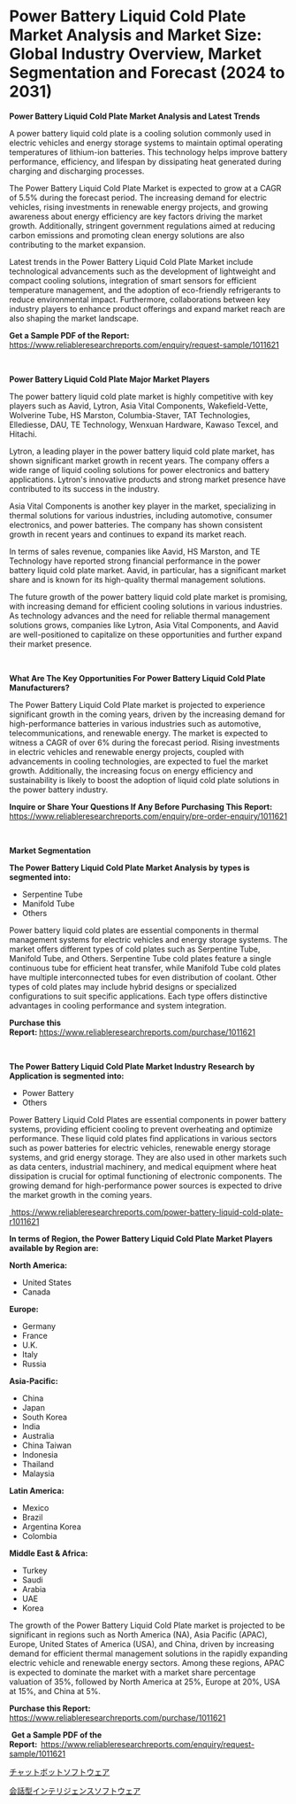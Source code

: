 <p><h1>Power Battery Liquid Cold Plate Market Analysis and Market Size: Global Industry Overview, Market Segmentation and Forecast (2024 to 2031)</h1></p><p><strong>Power Battery Liquid Cold Plate Market Analysis and Latest Trends</strong></p>
<p><p>A power battery liquid cold plate is a cooling solution commonly used in electric vehicles and energy storage systems to maintain optimal operating temperatures of lithium-ion batteries. This technology helps improve battery performance, efficiency, and lifespan by dissipating heat generated during charging and discharging processes.</p><p>The Power Battery Liquid Cold Plate Market is expected to grow at a CAGR of 5.5% during the forecast period. The increasing demand for electric vehicles, rising investments in renewable energy projects, and growing awareness about energy efficiency are key factors driving the market growth. Additionally, stringent government regulations aimed at reducing carbon emissions and promoting clean energy solutions are also contributing to the market expansion.</p><p>Latest trends in the Power Battery Liquid Cold Plate Market include technological advancements such as the development of lightweight and compact cooling solutions, integration of smart sensors for efficient temperature management, and the adoption of eco-friendly refrigerants to reduce environmental impact. Furthermore, collaborations between key industry players to enhance product offerings and expand market reach are also shaping the market landscape.</p></p>
<p><strong>Get a Sample PDF of the Report:&nbsp;</strong> <a href="https://www.reliableresearchreports.com/enquiry/request-sample/1011621">https://www.reliableresearchreports.com/enquiry/request-sample/1011621</a></p>
<p>&nbsp;</p>
<p><strong>Power Battery Liquid Cold Plate Major Market Players</strong></p>
<p><p>The power battery liquid cold plate market is highly competitive with key players such as Aavid, Lytron, Asia Vital Components, Wakefield-Vette, Wolverine Tube, HS Marston, Columbia-Staver, TAT Technologies, Ellediesse, DAU, TE Technology, Wenxuan Hardware, Kawaso Texcel, and Hitachi.</p><p>Lytron, a leading player in the power battery liquid cold plate market, has shown significant market growth in recent years. The company offers a wide range of liquid cooling solutions for power electronics and battery applications. Lytron's innovative products and strong market presence have contributed to its success in the industry.</p><p>Asia Vital Components is another key player in the market, specializing in thermal solutions for various industries, including automotive, consumer electronics, and power batteries. The company has shown consistent growth in recent years and continues to expand its market reach.</p><p>In terms of sales revenue, companies like Aavid, HS Marston, and TE Technology have reported strong financial performance in the power battery liquid cold plate market. Aavid, in particular, has a significant market share and is known for its high-quality thermal management solutions.</p><p>The future growth of the power battery liquid cold plate market is promising, with increasing demand for efficient cooling solutions in various industries. As technology advances and the need for reliable thermal management solutions grows, companies like Lytron, Asia Vital Components, and Aavid are well-positioned to capitalize on these opportunities and further expand their market presence.</p></p>
<p>&nbsp;</p>
<p><strong>What Are The Key Opportunities For Power Battery Liquid Cold Plate Manufacturers?</strong></p>
<p><p>The Power Battery Liquid Cold Plate market is projected to experience significant growth in the coming years, driven by the increasing demand for high-performance batteries in various industries such as automotive, telecommunications, and renewable energy. The market is expected to witness a CAGR of over 6% during the forecast period. Rising investments in electric vehicles and renewable energy projects, coupled with advancements in cooling technologies, are expected to fuel the market growth. Additionally, the increasing focus on energy efficiency and sustainability is likely to boost the adoption of liquid cold plate solutions in the power battery industry.</p></p>
<p><strong>Inquire or Share Your Questions If Any Before Purchasing This Report:</strong> <a href="https://www.reliableresearchreports.com/enquiry/pre-order-enquiry/1011621">https://www.reliableresearchreports.com/enquiry/pre-order-enquiry/1011621</a></p>
<p>&nbsp;</p>
<p><strong>Market Segmentation</strong></p>
<p><strong>The Power Battery Liquid Cold Plate Market Analysis by types is segmented into:</strong></p>
<p><ul><li>Serpentine Tube</li><li>Manifold Tube</li><li>Others</li></ul></p>
<p><p>Power battery liquid cold plates are essential components in thermal management systems for electric vehicles and energy storage systems. The market offers different types of cold plates such as Serpentine Tube, Manifold Tube, and Others. Serpentine Tube cold plates feature a single continuous tube for efficient heat transfer, while Manifold Tube cold plates have multiple interconnected tubes for even distribution of coolant. Other types of cold plates may include hybrid designs or specialized configurations to suit specific applications. Each type offers distinctive advantages in cooling performance and system integration.</p></p>
<p><strong>Purchase this Report:&nbsp;</strong><a href="https://www.reliableresearchreports.com/purchase/1011621">https://www.reliableresearchreports.com/purchase/1011621</a></p>
<p>&nbsp;</p>
<p><strong>The Power Battery Liquid Cold Plate Market Industry Research by Application is segmented into:</strong></p>
<p><ul><li>Power Battery</li><li>Others</li></ul></p>
<p><p>Power Battery Liquid Cold Plates are essential components in power battery systems, providing efficient cooling to prevent overheating and optimize performance. These liquid cold plates find applications in various sectors such as power batteries for electric vehicles, renewable energy storage systems, and grid energy storage. They are also used in other markets such as data centers, industrial machinery, and medical equipment where heat dissipation is crucial for optimal functioning of electronic components. The growing demand for high-performance power sources is expected to drive the market growth in the coming years.</p></p>
<p><a href="https://www.reliableresearchreports.com/power-battery-liquid-cold-plate-r1011621">&nbsp;https://www.reliableresearchreports.com/power-battery-liquid-cold-plate-r1011621</a></p>
<p><strong>In terms of Region, the Power Battery Liquid Cold Plate Market Players available by Region are:</strong></p>
<p>
    <p> <strong> North America: </strong>
        <ul>
            <li>United States</li>
            <li>Canada</li>
        </ul>
        </p> 
    <p> <strong> Europe: </strong>
        <ul>
            <li>Germany</li>
            <li>France</li>
            <li>U.K.</li>
            <li>Italy</li>
            <li>Russia</li>
        </ul>
        </p> 
    <p> <strong> Asia-Pacific: </strong>
        <ul>
            <li>China</li>
            <li>Japan</li>
            <li>South Korea</li>
            <li>India</li>
            <li>Australia</li>
            <li>China Taiwan</li>
            <li>Indonesia</li>
            <li>Thailand</li>
            <li>Malaysia</li>
        </ul>
        </p> 
    <p> <strong> Latin America: </strong>
        <ul>
            <li>Mexico</li>
            <li>Brazil</li>
            <li>Argentina Korea</li>
            <li>Colombia</li>
        </ul>
        </p> 
    <p> <strong> Middle East & Africa: </strong>
        <ul>
            <li>Turkey</li>
            <li>Saudi</li>
            <li>Arabia</li>
            <li>UAE</li>
            <li>Korea</li>
        </ul>
    </p>
    </p>
<p><p>The growth of the Power Battery Liquid Cold Plate market is projected to be significant in regions such as North America (NA), Asia Pacific (APAC), Europe, United States of America (USA), and China, driven by increasing demand for efficient thermal management solutions in the rapidly expanding electric vehicle and renewable energy sectors. Among these regions, APAC is expected to dominate the market with a market share percentage valuation of 35%, followed by North America at 25%, Europe at 20%, USA at 15%, and China at 5%.</p></p>
<p><strong>Purchase this Report: </strong><a href="https://www.reliableresearchreports.com/purchase/1011621">https://www.reliableresearchreports.com/purchase/1011621</a></p>
<p>&nbsp;<strong>Get a Sample PDF of the Report:&nbsp;&nbsp;</strong><a href="https://www.reliableresearchreports.com/enquiry/request-sample/1011621">https://www.reliableresearchreports.com/enquiry/request-sample/1011621</a></p>
<p><strong></strong></p>
<p><p><a href="https://github.com/RaeJenkins1952/Market-Research-Report-List-1/blob/main/399532746228.md">チャットボットソフトウェア</a></p><p><a href="https://github.com/andrade7361/Market-Research-Report-List-1/blob/main/317617046227.md">会話型インテリジェンスソフトウェア</a></p></p>